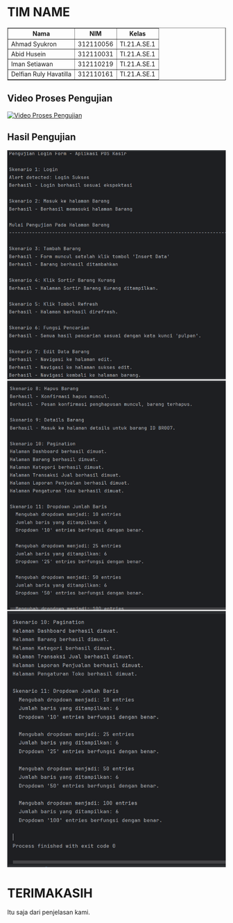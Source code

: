 # TIM NAME

<body>
    <table border="1">
        <tr>
            <th>Nama</th>
            <th>NIM</th>
            <th>Kelas</th>
        </tr>
        <tr>
            <td>Ahmad Syukron</td>
            <td>312110056</td>
            <td>TI.21.A.SE.1</td>
        </tr>
        <tr>
            <td>Abid Husein</td>
            <td>312110031</td>
            <td>TI.21.A.SE.1</td>
        </tr>
        <tr>
            <td>Iman Setiawan</td>
            <td>312110219</td>
            <td>TI.21.A.SE.1</td>
        </tr>
        <tr>
            <td>Delfian Ruly Havatilla</td>
            <td>312110161</td>
            <td>TI.21.A.SE.1</td>
        </tr>
        <tr>
        </tr>
    </table>
</body>

## Video Proses Pengujian

[![Video Proses Pengujian](https://img.youtube.com/vi/knbpIPvQrRA/0.jpg)](https://youtu.be/knbpIPvQrRA)

## Hasil Pengujian
![](Image/hasil_pengujian1.png)
![](Image/hasil_pengujian2.png)
![](Image/hasil_pengujian3.png)

# TERIMAKASIH
Itu saja dari penjelasan kami.
